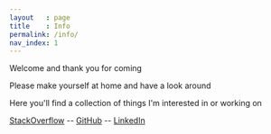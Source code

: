 ```yaml
---
layout   : page
title    : Info
permalink: /info/
nav_index: 1
---
```

Welcome and thank you for coming

Please make yourself at home and have a look around

Here you'll find a collection of things I'm interested in or working on

[StackOverflow](http://stackoverflow.com/users/1066291/) -- [GitHub](https://github.com/mrucker) -- [LinkedIn](https://www.linkedin.com/in/ruckermark)

